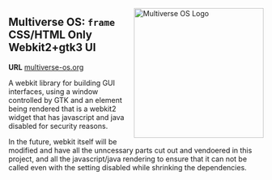 [<img src="https://avatars2.githubusercontent.com/u/24763891?s=400&u=c1150e7da5667f47159d433d8e49dad99a364f5f&v=4"  width="256px" height="256px" align="right" alt="Multiverse OS Logo">](https://github.com/multiverse-os)

## Multiverse OS: `frame` CSS/HTML Only Webkit2+gtk3 UI 
**URL** [multiverse-os.org](https://multiverse-os.org)

A webkit library for building GUI interfaces, using a window controlled by GTK
and an element being rendered that is a webkit2 widget that has javascript and
java disabled for security reasons. 

In the future, webkit itself will be modified and have all the unncessary parts
cut out and vendoered in this project, and all the javascript/java rendering to
ensure that it can not be called even with the setting disabled while shrinking
the dependencies. 




